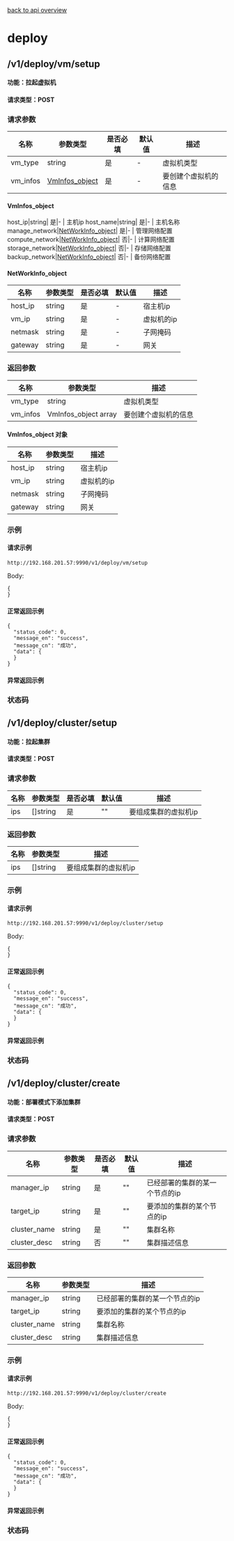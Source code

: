[back to api overview](../api_overview.md#api)

# deploy


## /v1/deploy/vm/setup
#### 功能：拉起虚拟机
#### 请求类型：POST

### 请求参数

 名称 | 参数类型 | 是否必填 | 默认值 | 描述 
--- |---|---|--- |---
 vm_type|string| 是|- | 虚拟机类型
 vm_infos|[VmInfos_object](deploy.md#VmInfos_object)|是| - |要创建个虚拟机的信息
 
 #### VmInfos_object
 host_ip|string| 是|- | 主机ip
 host_name|string| 是|-  | 主机名称
 manage_network|[NetWorkInfo_object](deploy.md#NetWorkInfo_object)| 是|-  | 管理网络配置
 compute_network|[NetWorkInfo_object](deploy.md#NetWorkInfo_object)| 否|-  | 计算网络配置
 storage_network|[NetWorkInfo_object](deploy.md#NetWorkInfo_object)| 否|-  | 存储网络配置
 backup_network|[NetWorkInfo_object](deploy.md#networkinfo_object)| 否|-  | 备份网络配置

#### NetWorkInfo_object
 名称 | 参数类型 | 是否必填 | 默认值 | 描述 
--- |---|---|--- |---
 host_ip|string| 是|- | 宿主机ip
 vm_ip|string| 是|- | 虚拟机的ip
 netmask|string| 是|- | 子网掩码
 gateway|string| 是|- | 网关
 

### 返回参数
名称|参数类型|描述 
---|---|---
 vm_type|string|  虚拟机类型
 vm_infos|VmInfos_object array|要创建个虚拟机的信息
 
 #### VmInfos_object 对象
 名称|参数类型|描述
 ---|---|---
 host_ip|string|宿主机ip
 vm_ip|string|虚拟机的ip
 netmask|string|子网掩码
 gateway|string|网关



### 示例

#### 请求示例
```
http://192.168.201.57:9990/v1/deploy/vm/setup
```
Body:
```
{	
}
```


#### 正常返回示例
```
{
  "status_code": 0,
  "message_en": "success",
  "message_cn": "成功",
  "data": {
  }
}
```

#### 异常返回示例

### 状态码



## /v1/deploy/cluster/setup
#### 功能：拉起集群
#### 请求类型：POST

### 请求参数

 名称 | 参数类型 | 是否必填 | 默认值 | 描述 
--- |---|---|--- |---
 ips|[]string| 是|""  | 要组成集群的虚拟机ip


### 返回参数
名称|参数类型|描述 
---|---|---
ips|[]string| 要组成集群的虚拟机ip


### 示例

#### 请求示例
```
http://192.168.201.57:9990/v1/deploy/cluster/setup
```
Body:
```
{	
}
```


#### 正常返回示例
```
{
  "status_code": 0,
  "message_en": "success",
  "message_cn": "成功",
  "data": {
  }
}
```

#### 异常返回示例

### 状态码


## /v1/deploy/cluster/create
#### 功能：部署模式下添加集群
#### 请求类型：POST

### 请求参数

 名称 | 参数类型 | 是否必填 | 默认值 | 描述 
--- |---|---|--- |---
 manager_ip|string| 是|""  | 已经部署的集群的某一个节点的ip
 target_ip|string| 是|""  | 要添加的集群的某个节点的ip
 cluster_name|string| 是|""  | 集群名称
 cluster_desc|string| 否|""  | 集群描述信息

### 返回参数
名称|参数类型|描述 
---|---|---
 manager_ip|string|  已经部署的集群的某一个节点的ip
 target_ip|string| 要添加的集群的某个节点的ip
 cluster_name|string| 集群名称
 cluster_desc|string| 集群描述信息


### 示例

#### 请求示例
```
http://192.168.201.57:9990/v1/deploy/cluster/create
```
Body:
```
{	
}
```


#### 正常返回示例
```
{
  "status_code": 0,
  "message_en": "success",
  "message_cn": "成功",
  "data": {
  }
}
```

#### 异常返回示例
### 状态码




